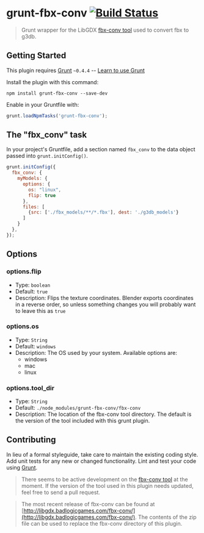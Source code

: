 # grunt-fbx-conv [![Build Status](https://travis-ci.org/traviswimer/grunt-fbx-conv.png?branch=master)](https://travis-ci.org/traviswimer/grunt-fbx-conv)

> Grunt wrapper for the LibGDX [fbx-conv tool](https://github.com/libgdx/fbx-conv) used to convert fbx to g3db.

## Getting Started
This plugin requires [Grunt](http://gruntjs.com/) `~0.4.4` -- [Learn to use Grunt](http://gruntjs.com/getting-started)

Install the plugin with this command:

```shell
npm install grunt-fbx-conv --save-dev
```

Enable in your Gruntfile with:

```js
grunt.loadNpmTasks('grunt-fbx-conv');
```


## The "fbx_conv" task

In your project's Gruntfile, add a section named `fbx_conv` to the data object passed into `grunt.initConfig()`.

```js
grunt.initConfig({
  fbx_conv: {
    myModels: {
      options: {
        os: "linux",
        flip: true
      },
      files: [
        {src: ['./fbx_models/**/*.fbx'], dest: './g3db_models'}
      ]
    }
  },
});
```

## Options

### options.flip

* Type: `boolean`
* Default: `true`
* Description: Flips the texture coordinates. Blender exports coordinates in a reverse order, so unless something changes you will probably want to leave this as `true`

### options.os

* Type: `String`
* Default: `windows`
* Description: The OS used by your system. Available options are:
  *   windows
  *   mac
  *   linux

### options.tool_dir

* Type: `String`
* Default: `./node_modules/grunt-fbx-conv/fbx-conv`
* Description: The location of the fbx-conv tool directory. The default is the version of the tool included with this grunt plugin.

## Contributing
In lieu of a formal styleguide, take care to maintain the existing coding style. Add unit tests for any new or changed functionality. Lint and test your code using [Grunt](http://gruntjs.com/).

> There seems to be active development on the [fbx-conv tool](https://github.com/libgdx/fbx-conv) at the moment. If the version of the tool used in this plugin needs updated, feel free to send a pull request.

> The most recent release of fbx-conv can be found at [http://libgdx.badlogicgames.com/fbx-conv/](http://libgdx.badlogicgames.com/fbx-conv/). The contents of the zip file can be used to replace the fbx-conv directory of this plugin.